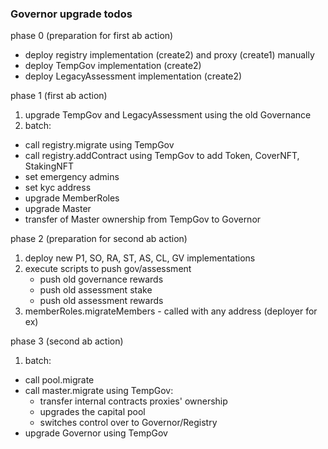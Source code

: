 ### Governor upgrade todos

phase 0 (preparation for first ab action)
- deploy registry implementation (create2) and proxy (create1) manually
- deploy TempGov implementation (create2)
- deploy LegacyAssessment implementation (create2)

phase 1 (first ab action)
1. upgrade TempGov and LegacyAssessment using the old Governance
2. batch:
  - call registry.migrate using TempGov
  - call registry.addContract using TempGov to add Token, CoverNFT, StakingNFT
  - set emergency admins
  - set kyc address
  - upgrade MemberRoles
  - upgrade Master
  - transfer of Master ownership from TempGov to Governor

phase 2 (preparation for second ab action)
1. deploy new P1, SO, RA, ST, AS, CL, GV implementations
2. execute scripts to push gov/assessment
   - push old governance rewards
   - push old assessment stake
   - push old assessment rewards
3. memberRoles.migrateMembers - called with any address (deployer for ex)

phase 3 (second ab action)
1. batch:
  - call pool.migrate
  - call master.migrate using TempGov:
    - transfer internal contracts proxies' ownership
    - upgrades the capital pool
    - switches control over to Governor/Registry
  - upgrade Governor using TempGov
